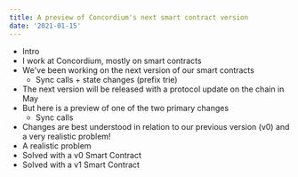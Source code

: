 ```yaml
---
title: A preview of Concordium's next smart contract version
date: '2021-01-15'
---
```


- Intro
 - I work at Concordium, mostly on smart contracts
 - We've been working on the next version of our smart contracts
   - Sync calls + state changes (prefix trie)
 - The next version will be released with a protocol update on the chain in May
 - But here is a preview of one of the two primary changes
   - Sync calls
 - Changes are best understood in relation to our previous version (v0) and a
   very realistic problem!
- A realistic problem
- Solved with a v0 Smart Contract
- Solved with a v1 Smart Contract
